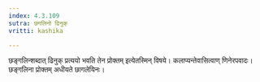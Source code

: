 ```yaml
---
index: 4.3.109
sutra: छगलिनो ढिनुक्
vritti: kashika

---
```

छङ्गलिन्शब्दात् ढिनुक् प्रत्ययो भवति तेन प्रोक्तम् इत्येतस्मिन् विषये। कलाप्यन्तेवासित्वाण् णिनेरपवादः। छङ्गलिना प्रोक्तम् अधीयते छागलेयिनः।
